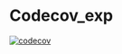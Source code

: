 # Codecov_exp

[![codecov](https://codecov.io/gh/irfana2003/Codecov_exp/graph/badge.svg?token=LMKJLELPWO)](https://codecov.io/gh/irfana2003/Codecov_exp)
